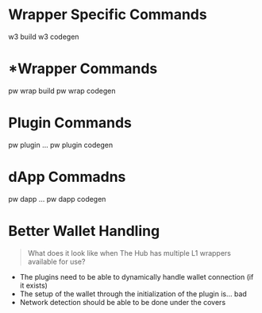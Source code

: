 # Wrapper Specific Commands
w3 build
w3 codegen

# *Wrapper Commands
pw wrap build
pw wrap codegen

# Plugin Commands
pw plugin ...
pw plugin codegen

# dApp Commadns
pw dapp ...
pw dapp codegen


# Better Wallet Handling
> What does it look like when The Hub has multiple L1 wrappers available for use?

- The plugins need to be able to dynamically handle wallet connection (if it exists)
- The setup of the wallet through the initialization of the plugin is... bad
- Network detection should be able to be done under the covers
